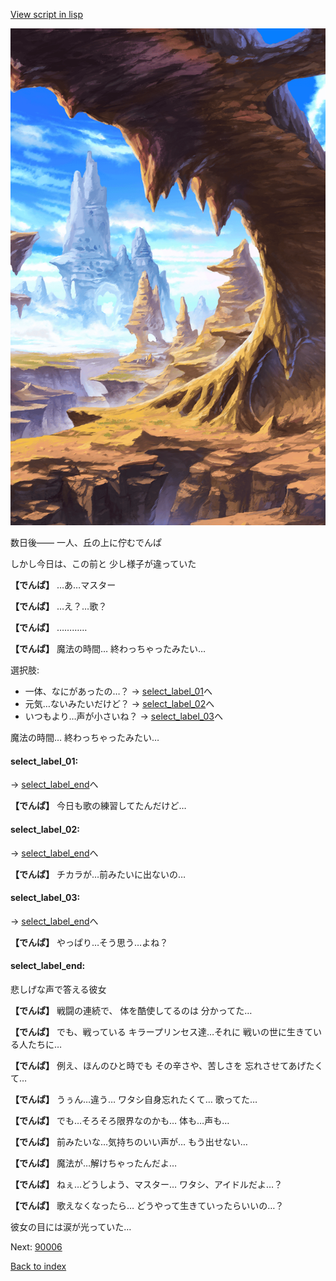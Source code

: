 [View script in lisp](../scripts/10181302.txt)

![wild.png](../images/backgrounds/wild.png)

数日後——
一人、丘の上に佇むでんぱ

しかし今日は、この前と
少し様子が違っていた

**【でんぱ】**
…あ…マスター

**【でんぱ】**
…え？…歌？

**【でんぱ】**
…………

**【でんぱ】**
魔法の時間…
終わっちゃったみたい…

選択肢:
- 一体、なにがあったの…？ → [select_label_01](#select_label_01)へ
- 元気…ないみたいだけど？ → [select_label_02](#select_label_02)へ
- いつもより…声が小さいね？ → [select_label_03](#select_label_03)へ

魔法の時間…
終わっちゃったみたい…

#### select_label_01:
 → [select_label_end](#select_label_end)へ

**【でんぱ】**
今日も歌の練習してたんだけど…

#### select_label_02:
 → [select_label_end](#select_label_end)へ

**【でんぱ】**
チカラが…前みたいに出ないの…

#### select_label_03:
 → [select_label_end](#select_label_end)へ

**【でんぱ】**
やっぱり…そう思う…よね？

#### select_label_end:

悲しげな声で答える彼女

**【でんぱ】**
戦闘の連続で、
体を酷使してるのは
分かってた…

**【でんぱ】**
でも、戦っている
キラープリンセス達…それに
戦いの世に生きている人たちに…

**【でんぱ】**
例え、ほんのひと時でも
その辛さや、苦しさを
忘れさせてあげたくて…

**【でんぱ】**
うぅん…違う…
ワタシ自身忘れたくて…
歌ってた…

**【でんぱ】**
でも…そろそろ限界なのかも…
体も…声も…

**【でんぱ】**
前みたいな…気持ちのいい声が…
もう出せない…

**【でんぱ】**
魔法が…解けちゃったんだよ…

**【でんぱ】**
ねぇ…どうしよう、マスター…
ワタシ、アイドルだよ…？

**【でんぱ】**
歌えなくなったら…
どうやって生きていったらいいの…？

彼女の目には涙が光っていた…

Next: [90006](90006.md)

[Back to index](index.md)
